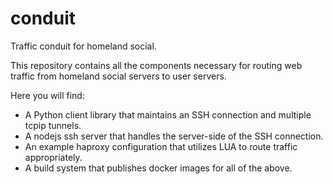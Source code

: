 # conduit
Traffic conduit for homeland social.

This repository contains all the components necessary for routing web traffic from homeland social servers to user servers.

Here you will find:
 - A Python client library that maintains an SSH connection and multiple tcpip
   tunnels.
 - A nodejs ssh server that handles the server-side of the SSH connection.
 - An example haproxy configuration that utilizes LUA to route traffic
   appropriately.
 - A build system that publishes docker images for all of the above.
